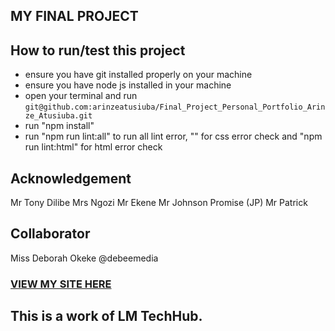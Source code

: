 ## MY FINAL PROJECT
## How to run/test this project
* ensure you have git installed properly on your machine
* ensure you have node js installed in your machine
* open your terminal and run `git@github.com:arinzeatusiuba/Final_Project_Personal_Portfolio_Arinze_Atusiuba.git`
* run "npm install"
* run "npm run lint:all" to run all lint error, "" for css error check and "npm run lint:html" for html error check
## Acknowledgement
Mr Tony Dilibe
Mrs Ngozi
Mr Ekene
Mr Johnson Promise (JP)
Mr Patrick
## Collaborator
Miss Deborah Okeke @debeemedia
### [VIEW MY SITE HERE](https://arinzeatusiuba.github.io/Final_Project_Personal_Portfolio_Arinze_Atusiuba/)
## This is a work of LM TechHub.